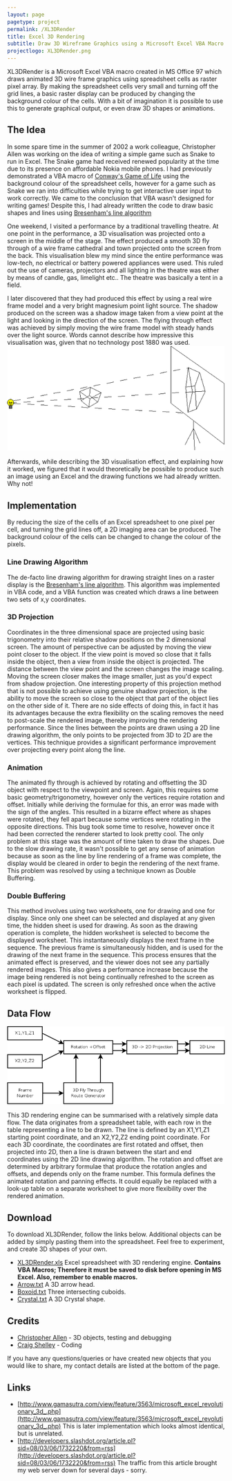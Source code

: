 ```yaml
---
layout: page
pagetype: project
permalink: /XL3DRender
title: Excel 3D Rendering
subtitle: Draw 3D Wireframe Graphics using a Microsoft Excel VBA Macro
projectlogo: XL3DRender.png
---
```

XL3DRender is a Microsoft Excel VBA macro created in MS Office 97 which draws animated 3D wire frame graphics using spreadsheet cells as raster pixel array. By making the spreadsheet cells very small and turning off the grid lines, a basic raster display can be produced by changing the background colour of the cells. With a bit of imagination it is possible to use this to generate graphical output, or even draw 3D shapes or animations.

## The Idea
In some spare time in the summer of 2002 a work colleague, Christopher Allen was working on the idea of writing a simple game such as Snake to run in Excel. The Snake game had received renewed popularity at the time due to its presence on affordable Nokia mobile phones. I had previously demonstrated a VBA macro of [Conway's Game of Life](https://en.wikipedia.org/wiki/Conway%27s_Game_of_Life) using the background colour of the spreadsheet cells, however for a game such as Snake we ran into difficulties while trying to get interactive user input to work correctly. We came to the conclusion that VBA wasn't designed for writing games! Despite this, I had already written the code to draw basic shapes and lines using [Bresenham's line algorithm](https://en.wikipedia.org/wiki/Bresenham's_line_algorithm)

One weekend, I visited a performance by a traditional travelling theatre. At one point in the performance, a 3D visualisation was projected onto a screen in the middle of the stage. The effect produced a smooth 3D fly through of a wire frame cathedral and town projected onto the screen from the back. This visualisation blew my mind since the entire performance was low-tech, no electrical or battery powered appliances were used. This ruled out the use of cameras, projectors and all lighting in the theatre was either by means of candle, gas, limelight etc.. The theatre was basically a tent in a field.

I later discovered that they had produced this effect by using a real wire frame model and a very bright magnesium point light source. The shadow produced on the screen was a shadow image taken from a view point at the light and looking in the direction of the screen. The flying through effect was achieved by simply moving the wire frame model with steady hands over the light source. Words cannot describe how impressive this visualisation was, given that no technology post 1880 was used.
![3D Projection](img/XL3DRender-3DProjection.png)

Afterwards, while describing the 3D visualisation effect, and explaining how it worked, we figured that it would theoretically be possible to produce such an image using an Excel and the drawing functions we had already written. Why not!

## Implementation
By reducing the size of the cells of an Excel spreadsheet to one pixel per cell, and turning the grid lines off, a 2D imaging area can be produced. The background colour of the cells can be changed to change the colour of the pixels.

### Line Drawing Algorithm
The de-facto line drawing algorithm for drawing straight lines on a raster display is the [Bresenham's line algorithm](https://en.wikipedia.org/wiki/Bresenham's_line_algorithm). This algorithm was implemented in VBA code, and a VBA function was created which draws a line between two sets of x,y coordinates.

### 3D Projection
Coordinates in the three dimensional space are projected using basic trigonometry into their relative shadow positions on the 2 dimensional screen. The amount of perspective can be adjusted by moving the view point closer to the object. If the view point is moved so close that it falls inside the object, then a view from inside the object is projected. The distance between the view point and the screen changes the image scaling. Moving the screen closer makes the image smaller, just as you'd expect from shadow projection. One interesting property of this projection method that is not possible to achieve using genuine shadow projection, is the ability to move the screen so close to the object that part of the object lies on the other side of it. There are no side effects of doing this, in fact it has its advantages because the extra flexibility on the scaling removes the need to post-scale the rendered image, thereby improving the rendering performance.
Since the lines between the points are drawn using a 2D line drawing algorithm, the only points to be projected from 3D to 2D are the vertices. This technique provides a significant performance improvement over projecting every point along the line.

### Animation
The animated fly through is achieved by rotating and offsetting the 3D object with respect to the viewpoint and screen. Again, this requires some basic geometry/trigonometry, however only the vertices require rotation and offset. Initially while deriving the formulae for this, an error was made with the sign of the angles. This resulted in a bizarre effect where as shapes were rotated, they fell apart because some vertices were rotating in the opposite directions. This bug took some time to resolve, however once it had been corrected the renderer started to look pretty cool. The only problem at this stage was the amount of time taken to draw the shapes. Due to the slow drawing rate, it wasn't possible to get any sense of animation because as soon as the line by line rendering of a frame was complete, the display would be cleared in order to begin the rendering of the next frame. This problem was resolved by using a technique known as Double Buffering.

### Double Buffering
This method involves using two worksheets, one for drawing and one for display. Since only one sheet can be selected and displayed at any given time, the hidden sheet is used for drawing. As soon as the drawing operation is complete, the hidden worksheet is selected to become the displayed worksheet. This instantaneously displays the next frame in the sequence. The previous frame is simultaneously hidden, and is used for the drawing of the next frame in the sequence. This process ensures that the animated effect is preserved, and the viewer does not see any partially rendered images. This also gives a performance increase because the image being rendered is not being continually refreshed to the screen as each pixel is updated. The screen is only refreshed once when the active worksheet is flipped.

## Data Flow
![XL3DRender Flow Diagram](img/XL3DRender-dfd.png)

This 3D rendering engine can be summarised with a relatively simple data flow. The data originates from a spreadsheet table, with each row in the table representing a line to be drawn. The line is defined by an X1,Y1,Z1 starting point coordinate, and an X2,Y2,Z2 ending point coordinate.
For each 3D coordinate, the coordinates are first rotated and offset, then projected into 2D, then a line is drawn between the start and end coordinates using the 2D line drawing algorithm. The rotation and offset are determined by arbitrary formulae that produce the rotation angles and offsets, and depends only on the frame number. This formula defines the animated rotation and panning effects. It could equally be replaced with a look-up table on a separate worksheet to give more flexibility over the rendered animation.

## Download
To download XL3DRender, follow the links below. Additional objects can be added by simply pasting them into the spreadsheet. Feel free to experiment, and create 3D shapes of your own.

* [XL3DRender.xls](https://raw.githubusercontent.com/craigshelley/XL3DRender/master/XL3DRender.xls) Excel spreadsheet with 3D rendering engine. **Contains VBA Macros; Therefore it must be saved to disk before opening in MS Excel. Also, remember to enable macros.**
* [Arrow.txt](https://raw.githubusercontent.com/craigshelley/XL3DRender/master/Arrow.txt) A 3D arrow head.
* [Boxoid.txt](https://raw.githubusercontent.com/craigshelley/XL3DRender/master/Boxoid.txt) Three intersecting cuboids.
* [Crystal.txt](https://raw.githubusercontent.com/craigshelley/XL3DRender/master/Crystal.txt) A 3D Crystal shape.

## Credits
* [Christopher Allen](https://www.linkedin.com/in/chris-allen-17661a9) - 3D objects, testing and debugging
* [Craig Shelley](mailto:craig@microtron.org.uk) - Coding

If you have any questions/queries or have created new objects that you would like to share, my contact details are listed at the bottom of the page.

## Links
* [http://www.gamasutra.com/view/feature/3563/microsoft_excel_revolutionary_3d_.php](http://www.gamasutra.com/view/feature/3563/microsoft_excel_revolutionary_3d_.php) This is later implementation which looks almost identical, but is unrelated.
* [http://developers.slashdot.org/article.pl?sid=08/03/06/1732220&from=rss](http://developers.slashdot.org/article.pl?sid=08/03/06/1732220&from=rss) The traffic from this article brought my web server down for several days - sorry.
